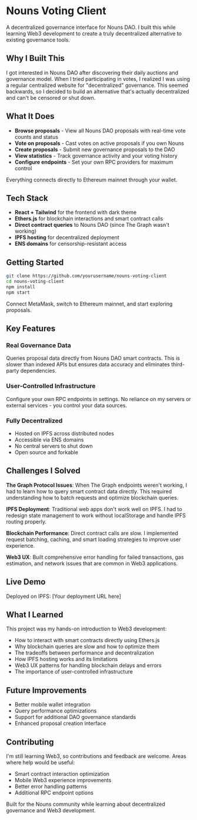 # Nouns Voting Client

A decentralized governance interface for Nouns DAO. I built this while learning Web3 development to create a truly decentralized alternative to existing governance tools.

## Why I Built This

I got interested in Nouns DAO after discovering their daily auctions and governance model. When I tried participating in votes, I realized I was using a regular centralized website for "decentralized" governance. This seemed backwards, so I decided to build an alternative that's actually decentralized and can't be censored or shut down.

## What It Does

- **Browse proposals** - View all Nouns DAO proposals with real-time vote counts and status
- **Vote on proposals** - Cast votes on active proposals if you own Nouns
- **Create proposals** - Submit new governance proposals to the DAO
- **View statistics** - Track governance activity and your voting history
- **Configure endpoints** - Set your own RPC providers for maximum control

Everything connects directly to Ethereum mainnet through your wallet.

## Tech Stack

- **React + Tailwind** for the frontend with dark theme
- **Ethers.js** for blockchain interactions and smart contract calls
- **Direct contract queries** to Nouns DAO (since The Graph wasn't working)
- **IPFS hosting** for decentralized deployment
- **ENS domains** for censorship-resistant access

## Getting Started

```bash
git clone https://github.com/yourusername/nouns-voting-client
cd nouns-voting-client
npm install
npm start
```

Connect MetaMask, switch to Ethereum mainnet, and start exploring proposals.

## Key Features

### Real Governance Data
Queries proposal data directly from Nouns DAO smart contracts. This is slower than indexed APIs but ensures data accuracy and eliminates third-party dependencies.

### User-Controlled Infrastructure
Configure your own RPC endpoints in settings. No reliance on my servers or external services - you control your data sources.

### Fully Decentralized
- Hosted on IPFS across distributed nodes
- Accessible via ENS domains
- No central servers to shut down
- Open source and forkable

## Challenges I Solved

**The Graph Protocol Issues**: When The Graph endpoints weren't working, I had to learn how to query smart contract data directly. This required understanding how to batch requests and optimize blockchain queries.

**IPFS Deployment**: Traditional web apps don't work well on IPFS. I had to redesign state management to work without localStorage and handle IPFS routing properly.

**Blockchain Performance**: Direct contract calls are slow. I implemented request batching, caching, and smart loading strategies to improve user experience.

**Web3 UX**: Built comprehensive error handling for failed transactions, gas estimation, and network issues that are common in Web3 applications.

## Live Demo

Deployed on IPFS: [Your deployment URL here]

## What I Learned

This project was my hands-on introduction to Web3 development:

- How to interact with smart contracts directly using Ethers.js
- Why blockchain queries are slow and how to optimize them
- The tradeoffs between performance and decentralization
- How IPFS hosting works and its limitations
- Web3 UX patterns for handling blockchain delays and errors
- The importance of user-controlled infrastructure

## Future Improvements

- Better mobile wallet integration
- Query performance optimizations
- Support for additional DAO governance standards
- Enhanced proposal creation interface

## Contributing

I'm still learning Web3, so contributions and feedback are welcome. Areas where help would be useful:

- Smart contract interaction optimization
- Mobile Web3 experience improvements
- Better error handling patterns
- Additional RPC endpoint options

Built for the Nouns community while learning about decentralized governance and Web3 development.
